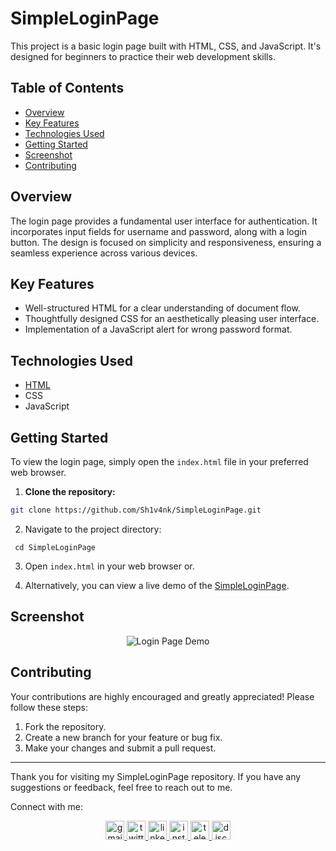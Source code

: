 # SimpleLoginPage

This project is a basic login page built with HTML, CSS, and JavaScript. It's designed for beginners to practice their web development skills.

## Table of Contents

- [Overview](#overview)
- [Key Features](#key-features)
- [Technologies Used](#technologies-used)
- [Getting Started](#getting-started)
- [Screenshot](#screenshot)
- [Contributing](#contributing)

## Overview

The login page provides a fundamental user interface for authentication. It incorporates input fields for username and password, along with a login button. The design is focused on simplicity and responsiveness, ensuring a seamless experience across various devices.

## Key Features

- Well-structured HTML for a clear understanding of document flow.
- Thoughtfully designed CSS for an aesthetically pleasing user interface.
- Implementation of a JavaScript alert for wrong password format.

## Technologies Used

- [HTML](https://developer.mozilla.org/en-US/docs/Web/HTML)
- CSS
- JavaScript

## Getting Started

To view the login page, simply open the `index.html` file in your preferred web browser.

1. **Clone the repository:**

```bash
git clone https://github.com/Sh1v4nk/SimpleLoginPage.git
```
2. Navigate to the project directory:
```
 cd SimpleLoginPage
```
3. Open `index.html` in your web browser or.

4. Alternatively, you can view a live demo of the [SimpleLoginPage](https://sh1v4nk.github.io/SimpleLoginPage/). 

## Screenshot

<div align="center">
    <img src="https://i.ibb.co/Vxd2pt7/image.png" alt="Login Page Demo" height="auto">
</div>

## Contributing

Your contributions are highly encouraged and greatly appreciated! Please follow these steps:

1. Fork the repository.
2. Create a new branch for your feature or bug fix.
3. Make your changes and submit a pull request.

---

Thank you for visiting my SimpleLoginPage repository. If you have any suggestions or feedback, feel free to reach out to me.

Connect with me:

<div align="center">
  <a href="mailto:shivankpandey113@gmail.com" target="_blank">
    <img src="https://img.shields.io/static/v1?message=Gmail&logo=gmail&label=&color=D14836&logoColor=white&labelColor=&style=for-the-badge" height="30" alt="gmail logo"  />
  </a>
  <a href="https://twitter.com/sh1v4nk" target="_blank">
    <img src="https://img.shields.io/static/v1?message=Twitter&logo=twitter&label=&color=1DA1F2&logoColor=white&labelColor=&style=for-the-badge" height="30" alt="twitter logo"  />
  </a>
    <a href="https://www.linkedin.com/in/sh1v4nk/" target="_blank">
    <img src="https://img.shields.io/static/v1?message=LinkedIn&logo=linkedin&label=&color=0077B5&logoColor=white&labelColor=&style=for-the-badge" height="30" alt="linkedin logo"  />
  </a>
  <a href="https://www.instagram.com/sh1v4nk_/" target="_blank">
    <img src="https://img.shields.io/static/v1?message=Instagram&logo=instagram&label=&color=E4405F&logoColor=white&labelColor=&style=for-the-badge" height="30" alt="instagram logo"  />
  </a>
  <a href="https://t.me/BlackGoku_69th" target="_blank">
    <img src="https://img.shields.io/static/v1?message=Telegram&logo=telegram&label=&color=2CA5E0&logoColor=white&labelColor=&style=for-the-badge" height="30" alt="telegram logo"  />
  </a>
  <a href="https://discord.com/users/571299781096505344" target="_blank">
    <img src="https://img.shields.io/static/v1?message=Discord&logo=discord&label=&color=7289DA&logoColor=white&labelColor=&style=for-the-badge" height="30" alt="discord logo"  />
  </a>
</div>
